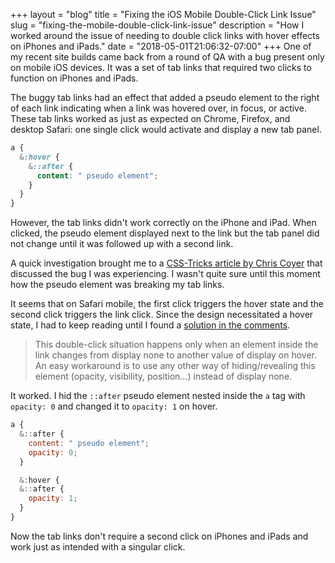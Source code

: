 +++
layout = "blog"
title = "Fixing the iOS Mobile Double-Click Link Issue"
slug = "fixing-the-mobile-double-click-link-issue"
description = "How I worked around the issue of needing to double click links with hover effects on iPhones and iPads."
date = "2018-05-01T21:06:32-07:00"
+++
One of my recent site builds came back from a round of QA with a bug present only on mobile iOS devices. It was a set of tab links that required two clicks to function on  iPhones and iPads.

The buggy tab links had an effect that added a pseudo element to the right of each link indicating when a link was hovered over, in focus, or active. These tab links worked as just as expected on Chrome, Firefox, and desktop Safari: one single click would activate and display a new tab panel.

```scss
a {
  &:hover {    
    &::after {
      content: " pseudo element";
    }
  }
}
```

However, the tab links didn't work correctly on the iPhone and iPad. When clicked, the pseudo element displayed next to the link but the tab panel did not change until it was followed up with a second link.

A quick investigation brought me to a [CSS-Tricks article by Chris Coyer](https://css-tricks.com/annoying-mobile-double-tap-link-issue/) that discussed the bug I was experiencing. I wasn't quite sure until this moment how the pseudo element was breaking my tab links.

It seems that on Safari mobile, the first click triggers the hover state and the second click  triggers the link click. Since the design necessitated a hover state, I had to keep reading until I found a [solution in the comments](https://css-tricks.com/annoying-mobile-double-tap-link-issue/#comment-1604517).

> This double-click situation happens only when an element inside the link changes from display none to another value of display on hover. An easy workaround is to use any other way of hiding/revealing this element (opacity, visibility, position…) instead of display none.

It worked. I hid the `::after` pseudo element nested inside the `a` tag with `opacity: 0` and changed it to `opacity: 1` on hover.

```js
a {
  &::after {
    content: " pseudo element";
    opacity: 0;
  }

  &:hover {    
  &::after {
    opacity: 1;
  }
}
```

Now the tab links don't require a second click on iPhones and iPads and work just as intended with a singular click.
